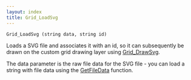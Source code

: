 ```yaml
---
layout: index
title: Grid_LoadSvg
---
```


    Grid_LoadSvg (string data, string id)

Loads a SVG file and associates it with an id, so it can subsequently be drawn on the custom grid drawing layer using [Grid\_DrawSvg](grid_drawsvg.html).

The data parameter is the raw file data for the SVG file - you can load a string with file data using the [GetFileData](../../functions/getfiledata.html) function.
